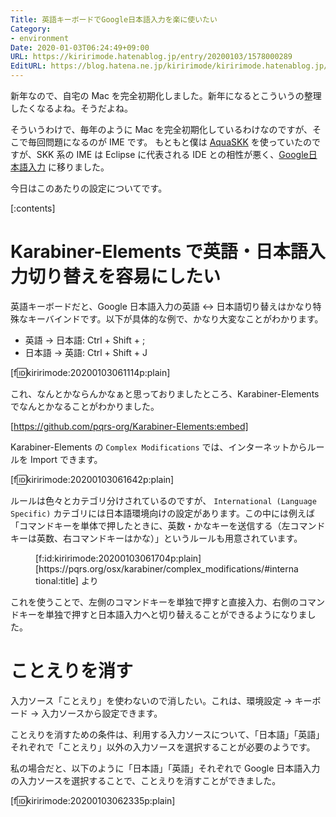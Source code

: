 ```yaml
---
Title: 英語キーボードでGoogle日本語入力を楽に使いたい
Category:
- environment
Date: 2020-01-03T06:24:49+09:00
URL: https://kiririmode.hatenablog.jp/entry/20200103/1578000289
EditURL: https://blog.hatena.ne.jp/kiririmode/kiririmode.hatenablog.jp/atom/entry/26006613492454826
---
```


新年なので、自宅の Mac を完全初期化しました。新年になるとこういうの整理したくなるよね。そうだよね。

そういうわけで、毎年のように Mac を完全初期化しているわけなのですが、そこで毎回問題になるのが IME です。
もともと僕は [AquaSKK](https://github.com/codefirst/aquaskk) を使っていたのですが、SKK 系の IME は Eclipse に代表される IDE との相性が悪く、[Google日本語入力](https://www.google.co.jp/ime/) に移りました。

今日はこのあたりの設定についてです。

[:contents]

# Karabiner-Elements で英語・日本語入力切り替えを容易にしたい

英語キーボードだと、Google 日本語入力の英語 <-> 日本語切り替えはかなり特殊なキーバインドです。以下が具体的な例で、かなり大変なことがわかります。

- 英語 -> 日本語: Ctrl + Shift + ;
- 日本語 -> 英語: Ctrl + Shift + J

[f:id:kiririmode:20200103061114p:plain]

これ、なんとかならんかなぁと思っておりましたところ、Karabiner-Elements でなんとかなることがわかりました。

[https://github.com/pqrs-org/Karabiner-Elements:embed]

Karabiner-Elements の `Complex Modifications` では、インターネットからルールを Import できます。

[f:id:kiririmode:20200103061642p:plain]

ルールは色々とカテゴリ分けされているのですが、 `International (Language Specific)` カテゴリには日本語環境向けの設定があります。この中には例えば「コマンドキーを単体で押したときに、英数・かなキーを送信する（左コマンドキーは英数、右コマンドキーはかな）」というルールも用意されています。

<figure class="figure-image figure-image-fotolife" title="[https://pqrs.org/osx/karabiner/complex_modifications/#international:title] より">[f:id:kiririmode:20200103061704p:plain]<figcaption>[https://pqrs.org/osx/karabiner/complex_modifications/#international:title] より</figcaption></figure>

これを使うことで、左側のコマンドキーを単独で押すと直接入力、右側のコマンドキーを単独で押すと日本語入力へと切り替えることができるようになりました。

# ことえりを消す

入力ソース「ことえり」を使わないので消したい。これは、環境設定 -> キーボード -> 入力ソースから設定できます。

ことえりを消すための条件は、利用する入力ソースについて、「日本語」「英語」それぞれで「ことえり」以外の入力ソースを選択することが必要のようです。

私の場合だと、以下のように「日本語」「英語」それぞれで Google 日本語入力の入力ソースを選択することで、ことえりを消すことができました。

[f:id:kiririmode:20200103062335p:plain]
